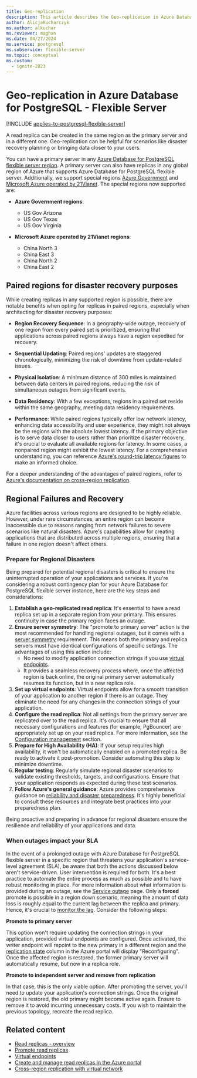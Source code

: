 ```yaml
---
title: Geo-replication
description: This article describes the Geo-replication in Azure Database for PostgreSQL - Flexible Server.
author: AlicjaKucharczyk
ms.author: alkuchar
ms.reviewer: maghan
ms.date: 04/27/2024
ms.service: postgresql
ms.subservice: flexible-server
ms.topic: conceptual
ms.custom:
  - ignite-2023
---
```


# Geo-replication in Azure Database for PostgreSQL - Flexible Server

[!INCLUDE [applies-to-postgresql-flexible-server](~/reusable-content/ce-skilling/azure/includes/postgresql/includes/applies-to-postgresql-flexible-server.md)]

A read replica can be created in the same region as the primary server and in a different one. Geo-replication can be helpful for scenarios like disaster recovery planning or bringing data closer to your users.

You can have a primary server in any [Azure Database for PostgreSQL flexible server region](https://azure.microsoft.com/global-infrastructure/services/?products=postgresql). A primary server can also have replicas in any global region of Azure that supports Azure Database for PostgreSQL flexible server. Additionally, we support special regions [Azure Government](../../azure-government/documentation-government-welcome.md) and [Microsoft Azure operated by 21Vianet](/azure/china/overview-operations). The special regions now supported are:

- **Azure Government regions**:
  - US Gov Arizona
  - US Gov Texas
  - US Gov Virginia

- **Microsoft Azure operated by 21Vianet regions**:
  - China North 3
  - China East 3
  - China North 2
  - China East 2


## Paired regions for disaster recovery purposes

While creating replicas in any supported region is possible, there are notable benefits when opting for replicas in paired regions, especially when architecting for disaster recovery purposes:

- **Region Recovery Sequence**: In a geography-wide outage, recovery of one region from every paired set is prioritized, ensuring that applications across paired regions always have a region expedited for recovery.

- **Sequential Updating**: Paired regions' updates are staggered chronologically, minimizing the risk of downtime from update-related issues.

- **Physical Isolation**: A minimum distance of 300 miles is maintained between data centers in paired regions, reducing the risk of simultaneous outages from significant events.

- **Data Residency**: With a few exceptions, regions in a paired set reside within the same geography, meeting data residency requirements.

- **Performance**: While paired regions typically offer low network latency, enhancing data accessibility and user experience, they might not always be the regions with the absolute lowest latency. If the primary objective is to serve data closer to users rather than prioritize disaster recovery, it's crucial to evaluate all available regions for latency. In some cases, a nonpaired region might exhibit the lowest latency. For a comprehensive understanding, you can reference [Azure's round-trip latency figures](../../networking/azure-network-latency.md#round-trip-latency-figures) to make an informed choice.

For a deeper understanding of the advantages of paired regions, refer to [Azure's documentation on cross-region replication](../../reliability/cross-region-replication-azure.md#azure-paired-regions).


## Regional Failures and Recovery

Azure facilities across various regions are designed to be highly reliable. However, under rare circumstances, an entire region can become inaccessible due to reasons ranging from network failures to severe scenarios like natural disasters. Azure's capabilities allow for creating applications that are distributed across multiple regions, ensuring that a failure in one region doesn't affect others.

### Prepare for Regional Disasters

Being prepared for potential regional disasters is critical to ensure the uninterrupted operation of your applications and services. If you're considering a robust contingency plan for your Azure Database for PostgreSQL flexible server instance, here are the key steps and considerations:

1.  **Establish a geo-replicated read replica**: It's essential to have a read replica set up in a separate region from your primary. This ensures continuity in case the primary region faces an outage. 
2.  **Ensure server symmetry**: The "promote to primary server" action is the most recommended for handling regional outages, but it comes with a [server symmetry](concepts-read-replicas.md#configuration-management) requirement. This means both the primary and replica servers must have identical configurations of specific settings. The advantages of using this action include:
     * No need to modify application connection strings if you use [virtual endpoints](concepts-read-replicas-virtual-endpoints.md).
     * It provides a seamless recovery process where, once the affected region is back online, the original primary server automatically resumes its function, but in a new replica role.
3.  **Set up virtual endpoints**: Virtual endpoints allow for a smooth transition of your application to another region if there is an outage. They eliminate the need for any changes in the connection strings of your application.
4.  **Configure the read replica**: Not all settings from the primary server are replicated over to the read replica. It's crucial to ensure that all necessary configurations and features (for example, PgBouncer) are appropriately set up on your read replica. For more information, see the [Configuration management](concepts-read-replicas-promote.md#configuration-management) section.
5.  **Prepare for High Availability (HA)**: If your setup requires high availability, it won't be automatically enabled on a promoted replica. Be ready to activate it post-promotion. Consider automating this step to minimize downtime.
6.  **Regular testing**: Regularly simulate regional disaster scenarios to validate existing thresholds, targets, and configurations. Ensure that your application responds as expected during these test scenarios.
7.  **Follow Azure's general guidance**: Azure provides comprehensive guidance on [reliability and disaster preparedness](../../reliability/overview.md). It's highly beneficial to consult these resources and integrate best practices into your preparedness plan.

Being proactive and preparing in advance for regional disasters ensure the resilience and reliability of your applications and data.

### When outages impact your SLA

In the event of a prolonged outage with Azure Database for PostgreSQL flexible server in a specific region that threatens your application's service-level agreement (SLA), be aware that both the actions discussed below aren't service-driven. User intervention is required for both. It's a best practice to automate the entire process as much as possible and to have robust monitoring in place. For more information about what information is provided during an outage, see the [Service outage](concepts-business-continuity.md#service-outage) page. Only a **forced** promote is possible in a region down scenario, meaning the amount of data loss is roughly equal to the current lag between the replica and primary. Hence, it's crucial to [monitor the lag](concepts-read-replicas.md#monitor-replication). Consider the following steps:

**Promote to primary server**

This option won't require updating the connection strings in your application, provided virtual endpoints are configured. Once activated, the writer endpoint will repoint to the new primary in a different region and the [replication state](concepts-read-replicas.md#monitor-replication) column in the Azure portal will display "Reconfiguring". Once the affected region is restored, the former primary server will automatically resume, but now in a replica role.

**Promote to independent server and remove from replication**

In that case, this is the only viable option. After promoting the server, you'll need to update your application's connection strings. Once the original region is restored, the old primary might become active again. Ensure to remove it to avoid incurring unnecessary costs. If you wish to maintain the previous topology, recreate the read replica.


## Related content

- [Read replicas - overview](concepts-read-replicas.md)
- [Promote read replicas](concepts-read-replicas-promote.md)
- [Virtual endpoints](concepts-read-replicas-virtual-endpoints.md)
- [Create and manage read replicas in the Azure portal](how-to-read-replicas-portal.md)
- [Cross-region replication with virtual network](concepts-networking.md#replication-across-azure-regions-and-virtual-networks-with-private-networking)
